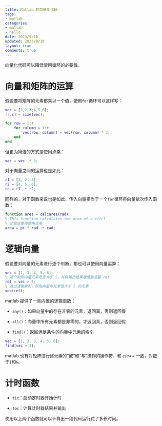 ```yaml
---
title: Matlab 的向量化代码
tags: 
- matlab
categories:
- matlab
- hello
date: 2023/9/10
updated: 2023/9/10
layout: true
comments: true
---
```


向量化代码可以降低使用循环的必要性。

<!--more-->

# 向量和矩阵的运算

假设要将矩阵的元素都乘以一个值，使用`for`循环可以这样写：

```matlab
vec = [1,2,3;4,5,6];
[r,c] = size(vec);

for row = 1:r
    for column = 1:c
        vec(row, column) = vec(row, column) * 3;
    end
end
```

但更为简洁的方式是使用点乘：

```matlab
vec = vec .* 3;
```

对于向量之间的运算也是如此：

```matlab
r1 = [1, 2, 3];
r2 = [4, 5, 6];
rc = r1 .* r2;
```

同样的，对于函数来说也是如此，传入向量相当于一个`for`循环将向量依次传入函数：

```matlab
function area = calcarea(rad)
% This function calculates the area of a circl
% 注意这里得使用点乘
area = pi * rad .* rad;
```

# 逻辑向量

假设要对向量的元素进行逐个判断，那也可以使用向量运算：

```matlab
vec = [1, 3, 4, 5, 6];
% 逐个判断向量元素是否大于 5，并将输出结果赋值到变量 ret
ret = vec > 5;
% 通过逻辑索引，获取向量中元素值大于 5 的元素
vec(ret);
```

matlab 提供了一些内置的逻辑函数：

- `any()`：如果向量中的存在非零的元素，返回真，否则返回假

- `all()`：向量中所有元素都是非零的，才返回真，否则返回假

- `find()`：返回满足条件的向量中元素的索引

```matlab
vec = [1, 2, 3, 4, 5, 6];
find(vec > 3);
```

matlab 也有对矩阵进行逐元素的“或”和“与”操作的操作符，和 c/c++ 一致，对应于`|`和`&`。

# 计时函数

- `tic`：启动定时器开始计时

- `toc`：计算计时器结果并输出

使用以上两个函数就可以计算出一段代码运行花了多长时间。




